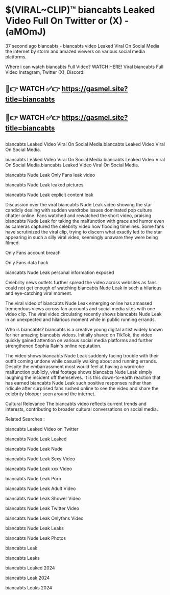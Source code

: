 # $(VIRAL~CLIP)™ biancabts Leaked Video Full On Twitter or (X) -(aMOmJ)
37 second ago biancabts - biancabts video Leaked Viral On Social Media the internet by storm and amazed viewers on various social media platforms.

Where i can watch biancabts Full Video? WATCH HERE! Viral biancabts Full Video Instagram, Twitter (X), Discord.

## 🔴👉 WATCH ✅👉 https://gasmel.site?title=biancabts
## 🔴👉 WATCH ✅👉 https://gasmel.site?title=biancabts
##
biancabts Leaked Video Viral On Social Media.biancabts Leaked Video Viral On Social Media.

biancabts Leaked Video Viral On Social Media.biancabts Leaked Video Viral On Social Media.biancabts Leaked Video Viral On Social Media.

biancabts Nude Leak Only Fans leak video

biancabts Nude Leak leaked pictures

biancabts Nude Leak explicit content leak

Discussion over the viral biancabts Nude Leak video showing the star candidly dealing with sudden wardrobe issues dominated pop culture chatter online. Fans watched and rewatched the short video, praising biancabts Nude Leak for taking the malfunction with grace and humor even as cameras captured the celebrity video now flooding timelines. Some fans have scrutinized the viral clip, trying to discern what exactly led to the star appearing in such a silly viral video, seemingly unaware they were being filmed.


Only Fans account breach

Only Fans data hack

biancabts Nude Leak personal information exposed

Celebrity news outlets further spread the video across websites as fans could not get enough of watching biancabts Nude Leak in such a hilarious and eye-catching viral moment.


The viral video of biancabts Nude Leak emerging online has amassed tremendous views across fan accounts and social media sites with one video clip. The viral video circulating recently shows biancabts Nude Leak in an unexpected and hilarious moment while in public running errands.


Who is biancabts? biancabts is a creative young digital artist widely known for her amazing biancabts videos. Initially shared on TikTok, the video quickly gained attention on various social media platforms and further strengthened Sophia Rain's online reputation.

The video shows biancabts Nude Leak suddenly facing trouble with their outfit coming undone while casually walking about and running errands. Despite the embarrassment most would feel at having a wardrobe malfunction publicly, viral footage shows biancabts Nude Leak simply laughing the incident off themselves. It is this down-to-earth reaction that has earned biancabts Nude Leak such positive responses rather than ridicule after surprised fans rushed online to see the video and share the celebrity blooper seen around the internet.

Cultural Relevance The biancabts video reflects current trends and interests, contributing to broader cultural conversations on social media.

Related Searches :

biancabts Leaked Video on Twitter

biancabts Nude Leak Leaked

biancabts Nude Leak Nude

biancabts Nude Leak Sexy Video

biancabts Nude Leak xxx Video

biancabts Nude Leak Porn

biancabts Nude Leak Adult Video

biancabts Nude Leak Shower Video

biancabts Nude Leak Twitter Video

biancabts Nude Leak Onlyfans Video

biancabts Nude Leak Leaks

biancabts Nude Leak Photos

biancabts Leak

biancabts Leaks

biancabts Leaked 2024

biancabts Leak 2024

biancabts Leaks 2024
